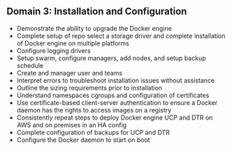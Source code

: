 ## Domain 3: Installation and Configuration

* Demonstrate the ability to upgrade the Docker engine
* Complete setup of repo select a storage driver and complete installation of Docker engine on multiple platforms
* Configure logging drivers
* Setup swarm, configure managers, add nodes, and setup backup schedule
* Create and manager user and teams
* Interpret errors to troubleshoot installation issues without assistance
* Outline the sizing requirements prior to installation
* Understand namespaces cgroups and configuration of certificates
* Use certificate-based client-server authentication to ensure a Docker daemon has the rights to access images on a registry
* Consistently repeat steps to deploy Docker engine UCP and DTR on AWS and on premises in an HA config
* Complete configuration of backups for UCP and DTR
* Configure the Docker daemon to start on boot
